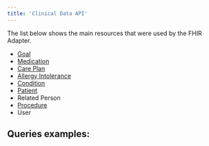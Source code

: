 ```yaml
---
title: 'Clinical Data API'
---
```



The list below shows the main resources that were used by the FHIR Adapter.

- [Goal](http://hl7.org/fhir/us/core/StructureDefinition/us-core-goal)
- [Medication](http://hl7.org/fhir/us/core/StructureDefinition/us-core-medication)
- [Care Plan](http://hl7.org/fhir/us/core/StructureDefinition/us-core-careplan)
- [Allergy Intolerance](http://hl7.org/fhir/us/core/StructureDefinition/us-core-allergyintolerance)
- [Condition](http://hl7.org/fhir/us/core/StructureDefinition/us-core-condition)
- [Patient](http://hl7.org/fhir/us/core/StructureDefinition/us-core-patient)
- Related Person
- [Procedure](http://hl7.org/fhir/us/core/StructureDefinition/us-core-procedure)
- User


## Queries examples:
